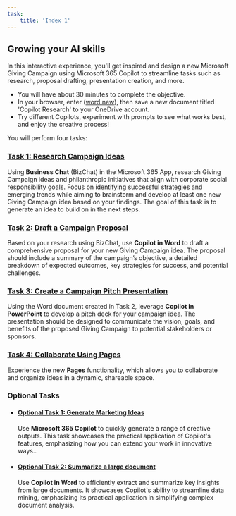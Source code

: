 ```yaml
---
task:
    title: 'Index 1'
---
```


## Growing your AI skills

In this interactive experience, you'll get inspired and design a new Microsoft Giving Campaign using Microsoft 365 Copilot to streamline tasks such as research, proposal drafting, presentation creation, and more.

- You will have about 30 minutes to complete the objective.
- In your browser, enter (<a href="https://word.new" target="_blank">word.new</a>), then save a new document titled 'Copilot Research' to your OneDrive account.
- Try different Copilots, experiment with prompts to see what works best, and enjoy the creative process!

You will perform four tasks:

### [Task 1: Research Campaign Ideas](https://microsoftlearning.github.io/Microsoft-365-Copilot-Immersion-Experience/Instructions/Labs/AIAcademy/Task_1_Research_Ideas.html)

Using **Business Chat** (BizChat) in the Microsoft 365 App, research Giving Campaign ideas and philanthropic initiatives that align with corporate social responsibility goals. Focus on identifying successful strategies and emerging trends while aiming to brainstorm and develop at least one new Giving Campaign idea based on your findings. The goal of this task is to generate an idea to build on in the next steps.

### [Task 2: Draft a Campaign Proposal](https://microsoftlearning.github.io/Microsoft-365-Copilot-Immersion-Experience/Instructions/Labs/AIAcademy/Task_2_Draft_a_Program_Proposal.html)

Based on your research using BizChat, use **Copilot in Word** to draft a comprehensive proposal for your new Giving Campaign idea. The proposal should include a summary of the campaign’s objective, a detailed breakdown of expected outcomes, key strategies for success, and potential challenges.

### [Task 3: Create a Campaign Pitch Presentation](https://microsoftlearning.github.io/Microsoft-365-Copilot-Immersion-Experience/Instructions/Labs/AIAcademy/Task_3_Create_a_Program_pitch_presentation.html)

Using the Word document created in Task 2, leverage **Copilot in PowerPoint** to develop a pitch deck for your campaign idea. The presentation should be designed to communicate the vision, goals, and benefits of the proposed Giving Campaign to potential stakeholders or sponsors.

### [Task 4: Collaborate Using Pages](https://microsoftlearning.github.io/Microsoft-365-Copilot-Immersion-Experience/Instructions/Labs/AIAcademy/Task_4_Collaborate_Using_Pages.html)

Experience the new **Pages** functionality, which allows you to collaborate and organize ideas in a dynamic, shareable space.

### Optional Tasks

- #### [Optional Task 1: Generate Marketing Ideas](https://microsoftlearning.github.io/Microsoft-365-Copilot-Immersion-Experience/Instructions/Labs/AIAcademy/Optional_Task_1_Create_an_image.html)

    Use **Microsoft 365 Copilot** to quickly generate a range of creative outputs. This task showcases the practical application of Copilot's features, emphasizing how you can extend your work in innovative ways..

- #### [Optional Task 2: Summarize a large document](https://microsoftlearning.github.io/Microsoft-365-Copilot-Immersion-Experience/Instructions/Labs/AIAcademy/Optional_Task_2_Data_mine_large_document.html)

    Use **Copilot in Word** to efficiently extract and summarize key insights from large documents. It showcases Copilot's ability to streamline data mining, emphasizing its practical application in simplifying complex document analysis.
